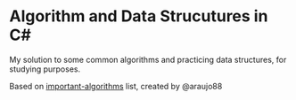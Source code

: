 # Algorithm and Data Strucutures in C#

My solution to some common algorithms and practicing data structures, for studying purposes. 

Based on [important-algorithms](https://github.com/araujo88/important-algorithms) list, created by @araujo88
